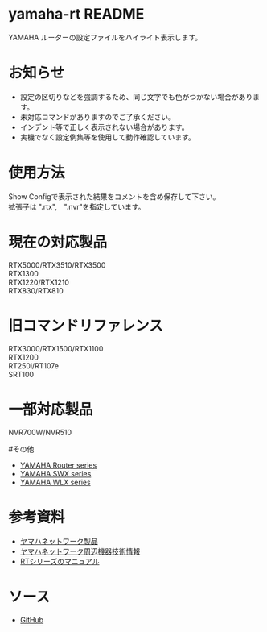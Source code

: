 # yamaha-rt README
YAMAHA ルーターの設定ファイルをハイライト表示します。

# お知らせ
* 設定の区切りなどを強調するため、同じ文字でも色がつかない場合があります。
* 未対応コマンドがありますのでご了承ください。
* インデント等で正しく表示されない場合があります。
* 実機でなく設定例集等を使用して動作確認しています。

# 使用方法
Show Configで表示された結果をコメントを含め保存して下さい。  
拡張子は ".rtx",　".nvr"を指定しています。

# 現在の対応製品
RTX5000/RTX3510/RTX3500  
RTX1300  
RTX1220/RTX1210  
RTX830/RTX810  
# 旧コマンドリファレンス
RTX3000/RTX1500/RTX1100  
RTX1200  
RT250i/RT107e  
SRT100  
# 一部対応製品
NVR700W/NVR510  


#その他
* [YAMAHA Router series](https://marketplace.visualstudio.com/items?itemName=hrst.yamaha-rt)
* [YAMAHA SWX series](https://marketplace.visualstudio.com/items?itemName=hrst.yamaha-swx)
* [YAMAHA WLX series](https://marketplace.visualstudio.com/items?itemName=hrst.yamaha-wlx)

# 参考資料
* [ヤマハネットワーク製品](https://network.yamaha.com/)
* [ヤマハネットワーク周辺機器技術情報](http://www.rtpro.yamaha.co.jp/)
* [RTシリーズのマニュアル](http://www.rtpro.yamaha.co.jp/RT/manual.html)

# ソース
* [GitHub](https://github.com/hrst-jp/vscode.yamahart)